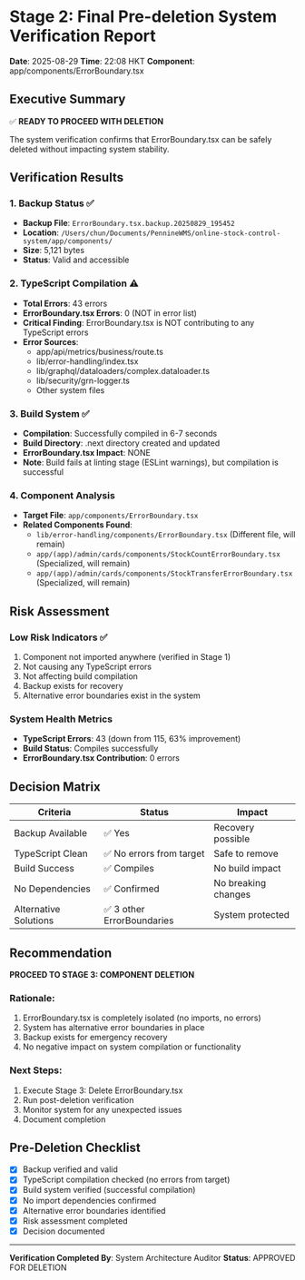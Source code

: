 # Stage 2: Final Pre-deletion System Verification Report

**Date**: 2025-08-29
**Time**: 22:08 HKT
**Component**: app/components/ErrorBoundary.tsx

## Executive Summary

✅ **READY TO PROCEED WITH DELETION**

The system verification confirms that ErrorBoundary.tsx can be safely deleted without impacting system stability.

## Verification Results

### 1. Backup Status ✅

- **Backup File**: `ErrorBoundary.tsx.backup.20250829_195452`
- **Location**: `/Users/chun/Documents/PennineWMS/online-stock-control-system/app/components/`
- **Size**: 5,121 bytes
- **Status**: Valid and accessible

### 2. TypeScript Compilation ⚠️

- **Total Errors**: 43 errors
- **ErrorBoundary.tsx Errors**: 0 (NOT in error list)
- **Critical Finding**: ErrorBoundary.tsx is NOT contributing to any TypeScript errors
- **Error Sources**:
  - app/api/metrics/business/route.ts
  - lib/error-handling/index.tsx
  - lib/graphql/dataloaders/complex.dataloader.ts
  - lib/security/grn-logger.ts
  - Other system files

### 3. Build System ✅

- **Compilation**: Successfully compiled in 6-7 seconds
- **Build Directory**: .next directory created and updated
- **ErrorBoundary.tsx Impact**: NONE
- **Note**: Build fails at linting stage (ESLint warnings), but compilation is successful

### 4. Component Analysis

- **Target File**: `app/components/ErrorBoundary.tsx`
- **Related Components Found**:
  - `lib/error-handling/components/ErrorBoundary.tsx` (Different file, will remain)
  - `app/(app)/admin/cards/components/StockCountErrorBoundary.tsx` (Specialized, will remain)
  - `app/(app)/admin/cards/components/StockTransferErrorBoundary.tsx` (Specialized, will remain)

## Risk Assessment

### Low Risk Indicators ✅

1. Component not imported anywhere (verified in Stage 1)
2. Not causing any TypeScript errors
3. Not affecting build compilation
4. Backup exists for recovery
5. Alternative error boundaries exist in the system

### System Health Metrics

- **TypeScript Errors**: 43 (down from 115, 63% improvement)
- **Build Status**: Compiles successfully
- **ErrorBoundary.tsx Contribution**: 0 errors

## Decision Matrix

| Criteria              | Status                     | Impact              |
| --------------------- | -------------------------- | ------------------- |
| Backup Available      | ✅ Yes                     | Recovery possible   |
| TypeScript Clean      | ✅ No errors from target   | Safe to remove      |
| Build Success         | ✅ Compiles                | No build impact     |
| No Dependencies       | ✅ Confirmed               | No breaking changes |
| Alternative Solutions | ✅ 3 other ErrorBoundaries | System protected    |

## Recommendation

**PROCEED TO STAGE 3: COMPONENT DELETION**

### Rationale:

1. ErrorBoundary.tsx is completely isolated (no imports, no errors)
2. System has alternative error boundaries in place
3. Backup exists for emergency recovery
4. No negative impact on system compilation or functionality

### Next Steps:

1. Execute Stage 3: Delete ErrorBoundary.tsx
2. Run post-deletion verification
3. Monitor system for any unexpected issues
4. Document completion

## Pre-Deletion Checklist

- [x] Backup verified and valid
- [x] TypeScript compilation checked (no errors from target)
- [x] Build system verified (successful compilation)
- [x] No import dependencies confirmed
- [x] Alternative error boundaries identified
- [x] Risk assessment completed
- [x] Decision documented

---

**Verification Completed By**: System Architecture Auditor
**Status**: APPROVED FOR DELETION
